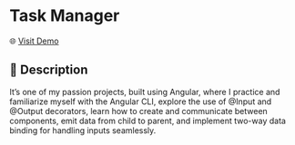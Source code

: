 # Task Manager

🌐 [Visit Demo](https://task-manager-flame-tau.vercel.app/)

## 📄 Description

It’s one of my passion projects, built using Angular, where I practice and familiarize myself with the Angular CLI, explore the use of @Input and @Output decorators, learn how to create and communicate between components, emit data from child to parent, and implement two-way data binding for handling inputs seamlessly.
